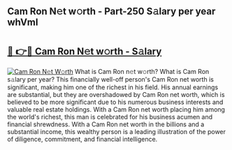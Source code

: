 ## Cam Ron N𝚎t w𝚘rth - Part-250 S𝚊lary per year whVmI

# <h2><a href="http://gc55ty.nevu.top/?p=Cam+Ron">🔗 👉🔴 Cam Ron N𝚎t w𝚘rth - S𝚊lary</a></h2>

[![Cam Ron N𝚎t W𝚘rth](https://i.imgur.com/Oavwk0R.jpeg)](http://gc55ty.nevu.top/?p=Cam+Ron)
What is Cam Ron n𝚎t w𝚘rth? What is Cam Ron s𝚊lary per year?
This financially well-off person's Cam Ron net worth is significant, making him one of the richest in his field. His annual earnings are substantial, but they are overshadowed by Cam Ron net worth, which is believed to be more significant due to his numerous business interests and valuable real estate holdings. With a Cam Ron net worth placing him among the world's richest, this man is celebrated for his business acumen and financial shrewdness. With a Cam Ron net worth in the billions and a substantial income, this wealthy person is a leading illustration of the power of diligence, commitment, and financial intelligence.
